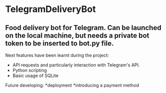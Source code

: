 # TelegramDeliveryBot
## Food delivery bot for Telegram. Can be launched on the local machine, but needs a private bot token to be inserted to bot.py file. 

Next features have been learnt during the project:

* API requests and particularly interaction with Telegram's API.
* Python scripting
* Basic usage of SQLite

Future developing:
*deployment
*introducing a payment method
